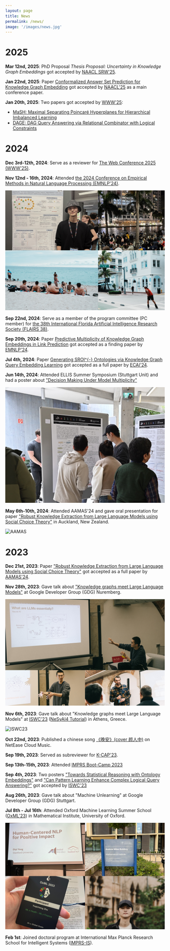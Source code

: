 ```yaml
---
layout: page
title: News
permalink: /news/
image: '/images/news.jpg'
---
```

# 2025

**Mar 12nd, 2025**: PhD Proposal *Thesis Proposal: Uncertainty in Knowledge Graph Embeddings* got accepted by [NAACL SRW'25](https://naacl2025-srw.github.io/).

**Jan 22nd, 2025**: Paper [Conformalized Answer Set Prediction for Knowledge Graph Embedding](https://arxiv.org/pdf/2410.22105) got accepted by [NAACL'25](https://2025.naacl.org/) as a main conference paper.

**Jan 20th, 2025**: Two papers got accepted by [WWW'25](https://www2025.thewebconf.org/):
- [MaSH: Maximal Separating Poincaré Hyperplanes for Hierarchical Imbalanced Learning]()
- [DAGE: DAG Query Answering via Relational Combinator with Logical Constraints](https://arxiv.org/pdf/2410.22105)

# 2024

**Dec 3rd-12th, 2024**: Serve as a reviewer for [The Web Conference 2025 (WWW'25)](https://www2025.thewebconf.org/).

**Nov 12nd - 16th, 2024**: Attended [the 2024 Conference on Empirical Methods in Natural Language Processing (EMNLP'24)](https://2024.emnlp.org/).

![AAMAS](/images/EMNLP.JPG)

**Sep 22nd, 2024**: Serve as a member of the program committee (PC member) for [the 38th International Florida Artificial Intelligence Research Society (FLAIRS 38)](https://www.flairs-38.info/).

**Sep 20th, 2024**: Paper [Predictive Multiplicity of Knowledge Graph Embeddings in Link Prediction](https://arxiv.org/abs/2408.08226) got accepted as a finding paper by [EMNLP'24](https://2024.emnlp.org/).

**Jul 4th, 2024**: Paper [Generating SROI^{-} Ontologies via Knowledge Graph Query Embedding Learning](https://arxiv.org/pdf/2407.09212) got accepted as a full paper by [ECAI'24](https://www.ecai2024.eu/).

**Jun 14th, 2024**: Attended ELLIS Summer Symposium (Stuttgart Unit) and had a poster about ["Decision Making Under Model Multiplicity"](https://ellis.eu/events)

![ELLIS](/images/ELLIS2024.jpg)

**May 6th-10th, 2024**: Attended AAMAS'24 and gave oral presentation for paper ["Robust Knowledge Extraction from Large Language Models using Social Choice Theory"](https://arxiv.org/abs/2312.14877) in Auckland, New Zealand.

![AAMAS](/images/AAMAS24.JPG)

# 2023

**Dec 21st, 2023**: Paper ["Robust Knowledge Extraction from Large Language Models using Social Choice Theory"](https://arxiv.org/abs/2312.14877) got accepted as a full paper by [AAMAS'24](https://www.aamas2024-conference.auckland.ac.nz/).

**Nov 28th, 2023**: Gave talk about ["Knowledge graphs meet Large Language Models"](https://www.linkedin.com/posts/google-developer-group-nuremberg_we-are-super-excited-to-announce-yuqicheng-activity-7132993111739314176-hpBr?utm_source=share&utm_medium=member_desktop) at Google Developer Group (GDG) Nuremberg. 

![GDG23](/images/GDG23.JPG)

**Nov 6th, 2023**: Gave talk about "Knowledge graphs meet Large Language Models" at [ISWC'23](https://iswc2023.semanticweb.org/) ([NeSyAI4 Tutorial](https://sites.google.com/view/nesyai4-2023/home)) in Athens, Greece.

![ISWC23](/images/ISWC23.JPG)

**Oct 22nd, 2023**: Published a chinese song [《晚安》(cover 颜人中)](https://music.163.com/#/song?id=2092813657) on NetEase Cloud Music.

**Sep 19th, 2023**: Served as subreviewer for [K-CAP'23](https://www.k-cap.org/2023/).

**Sep 13th-15th, 2023**: Attended [IMPRS Boot-Camp 2023](https://imprs.is.mpg.de/events/imprs-is-2023-boot-camp)

**Sep 4th, 2023**: Two posters ["Towards Statistical Reasoning with Ontology Embeddings"](https://hozo.jp/ISWC2023_PD-Industry-proc/ISWC2023_paper_442.pdf) and ["Can Pattern Learning Enhance Complex Logical Query Answering?"](https://hozo.jp/ISWC2023_PD-Industry-proc/ISWC2023_paper_463.pdf) got accepted by [ISWC'23](https://iswc2023.semanticweb.org/)

**Aug 26th, 2023**: Gave talk about "Machine Unlearning" at Google Developer Group (GDG) Stuttgart.

**Jul 8th - Jul 16th**: Attended Oxford Machine Learning Summer School ([OxML'23](https://www.oxfordml.school/program)) in Mathematical Institute, University of Oxford.

![OxML23](/images/OxML23.JPG)

**Feb 1st**: Joined doctoral program at International Max Planck Research School for Intelligent Systems ([IMPRS-IS](https://imprs.is.mpg.de/)).